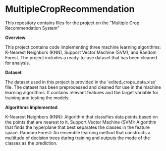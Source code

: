 # MultipleCropRecommendation
This repository contains files for the project on the "Multiple Crop Recommendation System"

**Overview**

This project contains code implementing three machine learning algorithms: K-Nearest Neighbors (KNN), Support Vector Machine (SVM), and Random Forest. The project includes a ready-to-use dataset that has been cleaned for analysis.

**Dataset**

The dataset used in this project is provided in the 'edited_crops_data.xlsx' file. The dataset has been preprocessed and cleaned for use in the machine learning algorithms. It contains relevant features and the target variable for training and testing the models.

**Algorithms Implemented**

K-Nearest Neighbors (KNN):
Algorithm that classifies data points based on the points that are nearest to it.
Support Vector Machine (SVM):
Algorithm that finds the hyperplane that best separates the classes in the feature space.
Random Forest:
An ensemble learning method that constructs a multitude of decision trees during training and outputs the mode of the classes as the prediction.
